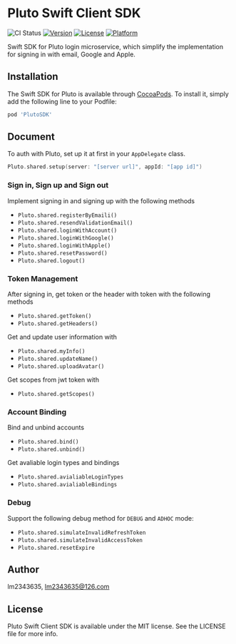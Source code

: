  # Pluto Swift Client SDK

![CI Status](https://github.com/MuShare/PlutoSwiftClientSDK/workflows/build_check/badge.svg?branch=master)
[![Version](https://img.shields.io/cocoapods/v/PlutoSDK.svg?style=flat)](https://cocoapods.org/pods/PlutoSDK)
[![License](https://img.shields.io/cocoapods/l/PlutoSDK.svg?style=flat)](https://cocoapods.org/pods/PlutoSDK)
[![Platform](https://img.shields.io/cocoapods/p/PlutoSDK.svg?style=flat)](https://cocoapods.org/pods/PlutoSDK)

Swift SDK for Pluto login microservice, which simplify the implementation for signing in with email, Google and Apple.

## Installation

The Swift SDK for Pluto is available through [CocoaPods](https://cocoapods.org). To install
it, simply add the following line to your Podfile:

```ruby
pod 'PlutoSDK'
```

## Document

To auth with Pluto, set up it at first in your `AppDelegate` class.

```swift
Pluto.shared.setup(server: "[server url]", appId: "[app id]")
```

### Sign in, Sign up and Sign out

Implement signing in and signing up with the following methods

- `Pluto.shared.registerByEmaili()`
- `Pluto.shared.resendValidationEmail()`
- `Pluto.shared.loginWithAccount()`
- `Pluto.shared.loginWithGoogle()`
- `Pluto.shared.loginWithApple()`
- `Pluto.shared.resetPassword()`
- `Pluto.shared.logout()`

### Token Management

After signing in, get token or the header with token with the following methods

- `Pluto.shared.getToken()`
- `Pluto.shared.getHeaders()`

Get and update user information with 

- `Pluto.shared.myInfo()`
- `Pluto.shared.updateName()`
- `Pluto.shared.uploadAvatar()`

Get scopes from jwt token with

- `Pluto.shared.getScopes()`

### Account Binding

Bind and unbind accounts

- `Pluto.shared.bind()`
- `Pluto.shared.unbind()`

Get avaliable login types and bindings

- `Pluto.shared.avialiableLoginTypes`
- `Pluto.shared.avialiableBindings`

### Debug

Support the following debug method for `DEBUG` and `ADHOC` mode:
- `Pluto.shared.simulateInvalidRefreshToken`
- `Pluto.shared.simulateInvalidAccessToken`
- `Pluto.shared.resetExpire`

## Author

lm2343635, lm2343635@126.com

## License

 Pluto Swift Client SDK is available under the MIT license. See the LICENSE file for more info.
